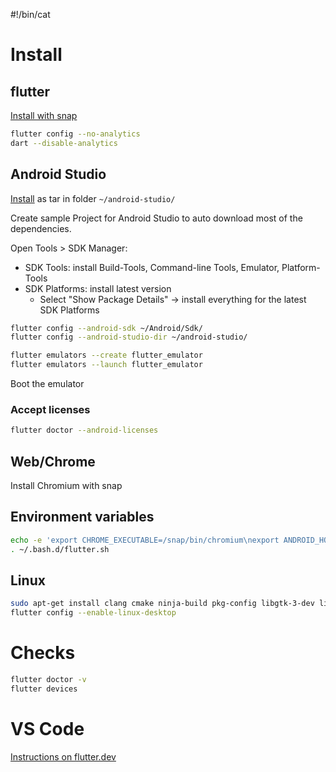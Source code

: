 #!/bin/cat

# Install

## flutter

[Install with snap](https://docs.flutter.dev/get-started/install/linux)

```sh
flutter config --no-analytics
dart --disable-analytics
```

## Android Studio

[Install](https://developer.android.com/studio) as tar in folder `~/android-studio/`

Create sample Project for Android Studio to auto download most of the dependencies.

Open Tools > SDK Manager: 
- SDK Tools: install Build-Tools, Command-line Tools, Emulator, Platform-Tools
- SDK Platforms: install latest version
    - Select "Show Package Details" -> install everything for the latest SDK Platforms

```sh
flutter config --android-sdk ~/Android/Sdk/
flutter config --android-studio-dir ~/android-studio/

flutter emulators --create flutter_emulator
flutter emulators --launch flutter_emulator
```

Boot the emulator

### Accept licenses

```sh
flutter doctor --android-licenses
```

## Web/Chrome

Install Chromium with snap

## Environment variables

```sh
echo -e 'export CHROME_EXECUTABLE=/snap/bin/chromium\nexport ANDROID_HOME=$HOME/Android/Sdk\nexport JAVA_HOME=$HOME/android-studio/jre\nexport PATH=$PATH:$ANDROID_HOME/cmdline-tools/latest/bin:$ANDROID_HOME/platform-tools' > ~/.bash.d/flutter.sh
. ~/.bash.d/flutter.sh
```

## Linux

```sh
sudo apt-get install clang cmake ninja-build pkg-config libgtk-3-dev liblzma-dev
flutter config --enable-linux-desktop
```

# Checks

```sh
flutter doctor -v
flutter devices
```

# VS Code

[Instructions on flutter.dev](https://docs.flutter.dev/get-started/editor?tab=vscode)
